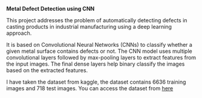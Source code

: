**Metal Defect Detection using CNN**

This project addresses the problem of automatically detecting defects in casting products in industrial manufacturing using a deep learning approach.

It is based on Convolutional Neural Networks (CNNs) to classify whether a given metal surface contains defects or not. The CNN model uses multiple convolutional layers followed by max-pooling layers to extract features from the input images. The final dense layers help binary classify the images based on the extracted features. 

I have taken the dataset from kaggle, the dataset contains 6636 training images and 718 test images. You can access the dataset from [here](https://www.kaggle.com/datasets/ravirajsinh45/real-life-industrial-dataset-of-casting-product)

